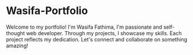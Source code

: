 # Wasifa-Portfolio
Welcome to my portfolio! I'm Wasifa Fathima, I'm passionate and self-thought web developer. Through my projects, I showcase my skills. Each project reflects my dedication. Let's connect and collaborate on something amazing!
